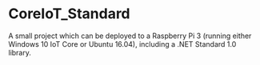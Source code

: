 # CoreIoT_Standard
A small project which can be deployed to a Raspberry Pi 3 (running either Windows 10 IoT Core or Ubuntu 16.04), including a .NET Standard 1.0 library.
